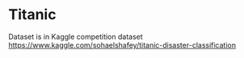 # Titanic
Dataset is in Kaggle competition dataset
https://www.kaggle.com/sohaelshafey/titanic-disaster-classification
